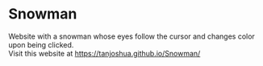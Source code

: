 # Snowman
Website with a snowman whose eyes follow the cursor and changes color upon being clicked.\
Visit this website at https://tanjoshua.github.io/Snowman/
